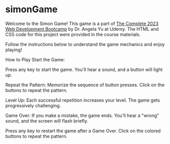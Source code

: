 # simonGame
Welcome to the Simon Game! 
This game is a part of [The Complete 2023 Web Development Bootcamp](https://www.udemy.com/course/the-complete-web-development-bootcamp/) by Dr. Angela Yu at Udemy. 
The HTML and CSS code for this project were provided in the course materials.

Follow the instructions below to understand the game mechanics and enjoy playing!

How to Play
Start the Game:

Press any key to start the game.
You'll hear a sound, and a button will light up.

Repeat the Pattern:
Memorize the sequence of button presses.
Click on the buttons to repeat the pattern.

Level Up:
Each successful repetition increases your level.
The game gets progressively challenging.

Game Over:
If you make a mistake, the game ends.
You'll hear a "wrong" sound, and the screen will flash briefly.


Press any key to restart the game after a Game Over.
Click on the colored buttons to repeat the pattern.


